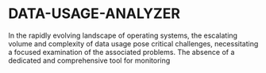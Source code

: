 # DATA-USAGE-ANALYZER
  In the rapidly evolving landscape of operating systems, the escalating volume and complexity of data usage  pose critical challenges, necessitating a focused examination of the associated problems. The absence of a  dedicated and comprehensive tool for monitoring 
